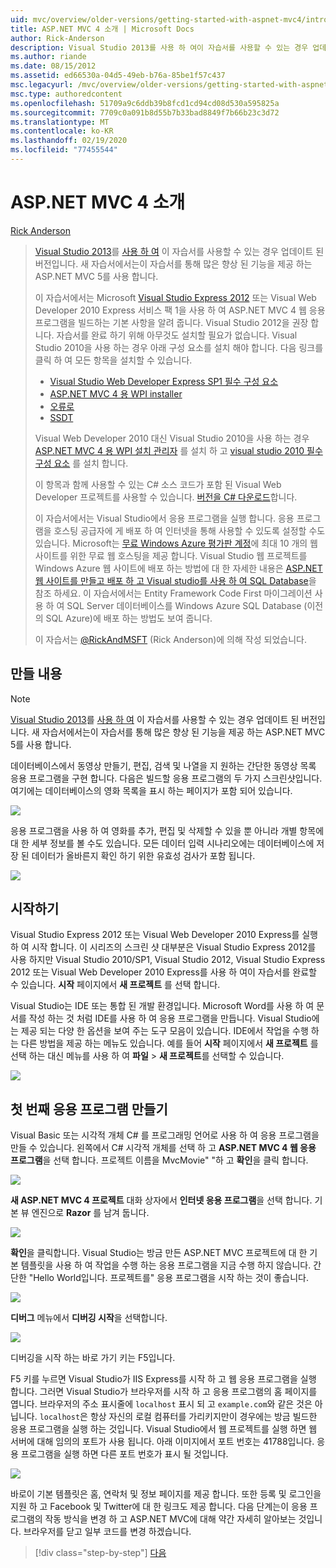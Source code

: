 ```yaml
---
uid: mvc/overview/older-versions/getting-started-with-aspnet-mvc4/intro-to-aspnet-mvc-4
title: ASP.NET MVC 4 소개 | Microsoft Docs
author: Rick-Anderson
description: Visual Studio 2013를 사용 하 여이 자습서를 사용할 수 있는 경우 업데이트 된 버전입니다. 새 자습서에서는 ASP.NET MVC 5를 사용 하 여 여러 가지 향상 된 기능을 제공 합니다.
ms.author: riande
ms.date: 08/15/2012
ms.assetid: ed66530a-04d5-49eb-b76a-85be1f57c437
msc.legacyurl: /mvc/overview/older-versions/getting-started-with-aspnet-mvc4/intro-to-aspnet-mvc-4
msc.type: authoredcontent
ms.openlocfilehash: 51709a9c6ddb39b8fcd1cd94cd08d530a595825a
ms.sourcegitcommit: 7709c0a091b8d55b7b33bad8849f7b66b23c3d72
ms.translationtype: MT
ms.contentlocale: ko-KR
ms.lasthandoff: 02/19/2020
ms.locfileid: "77455544"
---
```

# <a name="intro-to-aspnet-mvc-4"></a>ASP.NET MVC 4 소개

[Rick Anderson](https://twitter.com/RickAndMSFT)

> [Visual Studio 2013](https://my.visualstudio.com/Downloads?q=visual%20studio%202013)를 [사용 하 여](../../getting-started/introduction/getting-started.md) 이 자습서를 사용할 수 있는 경우 업데이트 된 버전입니다. 새 자습서에서는이 자습서를 통해 많은 향상 된 기능을 제공 하는 ASP.NET MVC 5를 사용 합니다.
>
> 이 자습서에서는 Microsoft [Visual Studio Express 2012](https://www.microsoft.com/visualstudio/11/products/express) 또는 Visual Web Developer 2010 Express 서비스 팩 1을 사용 하 여 ASP.NET MVC 4 웹 응용 프로그램을 빌드하는 기본 사항을 알려 줍니다. Visual Studio 2012을 권장 합니다. 자습서를 완료 하기 위해 아무것도 설치할 필요가 없습니다. Visual Studio 2010을 사용 하는 경우 아래 구성 요소를 설치 해야 합니다. 다음 링크를 클릭 하 여 모든 항목을 설치할 수 있습니다.
>
> - [Visual Studio Web Developer Express SP1 필수 구성 요소](https://www.microsoft.com/web/gallery/install.aspx?appid=VWD2010SP1Pack)
> - [ASP.NET MVC 4 용 WPI installer](https://go.microsoft.com/fwlink/?LinkId=243392)
> - [오류로](https://www.microsoft.com/web/gallery/install.aspx?appid=SQLLocalDBOnly_11_0)
> - [SSDT](https://blogs.msdn.com/b/rickandy/archive/2012/08/02/installing-and-using-sql-server-data-tools-ssdt-on-visual-studio-2010-and-vwd.aspx)
>
> Visual Web Developer 2010 대신 Visual Studio 2010을 사용 하는 경우 [ASP.NET MVC 4 용 WPI 설치 관리자](https://go.microsoft.com/fwlink/?LinkId=243392) 를 설치 하 고 [visual studio 2010 필수 구성 요소](https://www.microsoft.com/web/gallery/install.aspx?appsxml=&amp;appid=VS2010SP1Pack) 를 설치 합니다.
>
> 이 항목과 함께 사용할 수 있는 C# 소스 코드가 포함 된 Visual Web Developer 프로젝트를 사용할 수 있습니다. [버전을 C# 다운로드](https://code.msdn.microsoft.com/Intro-to-ASPNET-MVC-4-61d0219d/file/114480/1/MvcMovie.zip)합니다.
>
> 이 자습서에서는 Visual Studio에서 응용 프로그램을 실행 합니다. 응용 프로그램을 호스팅 공급자에 게 배포 하 여 인터넷을 통해 사용할 수 있도록 설정할 수도 있습니다. Microsoft는 [무료 Windows Azure 평가판 계정](https://www.windowsazure.com/pricing/free-trial/?WT.mc_id=A443DD604)에 최대 10 개의 웹 사이트를 위한 무료 웹 호스팅을 제공 합니다. Visual Studio 웹 프로젝트를 Windows Azure 웹 사이트에 배포 하는 방법에 대 한 자세한 내용은 [ASP.NET 웹 사이트를 만들고 배포 하 고 Visual studio를 사용 하 여 SQL Database](https://docs.microsoft.com/dotnet/azure/)을 참조 하세요. 이 자습서에서는 Entity Framework Code First 마이그레이션 사용 하 여 SQL Server 데이터베이스를 Windows Azure SQL Database (이전의 SQL Azure)에 배포 하는 방법도 보여 줍니다.
>
> 이 자습서는 [@RickAndMSFT](https://twitter.com/#!/RickAndMSFT) (Rick Anderson)에 의해 작성 되었습니다.

## <a name="what-youll-build"></a>만들 내용

> [!NOTE]
> [Visual Studio 2013](https://my.visualstudio.com/Downloads?q=visual%20studio%202013)를 [사용 하 여](../../getting-started/introduction/getting-started.md) 이 자습서를 사용할 수 있는 경우 업데이트 된 버전입니다. 새 자습서에서는이 자습서를 통해 많은 향상 된 기능을 제공 하는 ASP.NET MVC 5를 사용 합니다.

데이터베이스에서 동영상 만들기, 편집, 검색 및 나열을 지 원하는 간단한 동영상 목록 응용 프로그램을 구현 합니다. 다음은 빌드할 응용 프로그램의 두 가지 스크린샷입니다. 여기에는 데이터베이스의 영화 목록을 표시 하는 페이지가 포함 되어 있습니다.

![](intro-to-aspnet-mvc-4/_static/image1.png)

응용 프로그램을 사용 하 여 영화를 추가, 편집 및 삭제할 수 있을 뿐 아니라 개별 항목에 대 한 세부 정보를 볼 수도 있습니다. 모든 데이터 입력 시나리오에는 데이터베이스에 저장 된 데이터가 올바른지 확인 하기 위한 유효성 검사가 포함 됩니다.

![](intro-to-aspnet-mvc-4/_static/image2.png)

## <a name="getting-started"></a>시작하기

Visual Studio Express 2012 또는 Visual Web Developer 2010 Express를 실행 하 여 시작 합니다. 이 시리즈의 스크린 샷 대부분은 Visual Studio Express 2012를 사용 하지만 Visual Studio 2010/SP1, Visual Studio 2012, Visual Studio Express 2012 또는 Visual Web Developer 2010 Express를 사용 하 여이 자습서를 완료할 수 있습니다. **시작** 페이지에서 **새 프로젝트** 를 선택 합니다.

Visual Studio는 IDE 또는 통합 된 개발 환경입니다. Microsoft Word를 사용 하 여 문서를 작성 하는 것 처럼 IDE를 사용 하 여 응용 프로그램을 만듭니다. Visual Studio에는 제공 되는 다양 한 옵션을 보여 주는 도구 모음이 있습니다. IDE에서 작업을 수행 하는 다른 방법을 제공 하는 메뉴도 있습니다. 예를 들어 **시작** 페이지에서 **새 프로젝트** 를 선택 하는 대신 메뉴를 사용 하 여 **파일** &gt; **새 프로젝트**를 선택할 수 있습니다.

![](intro-to-aspnet-mvc-4/_static/image3.png)

## <a name="creating-your-first-application"></a>첫 번째 응용 프로그램 만들기

Visual Basic 또는 시각적 개체 C# 를 프로그래밍 언어로 사용 하 여 응용 프로그램을 만들 수 있습니다. 왼쪽에서 C# 시각적 개체를 선택 하 고 **ASP.NET MVC 4 웹 응용 프로그램**을 선택 합니다. 프로젝트 이름을 MvcMovie&quot; &quot;하 고 **확인**을 클릭 합니다.

![](intro-to-aspnet-mvc-4/_static/image4.png)

**새 ASP.NET MVC 4 프로젝트** 대화 상자에서 **인터넷 응용 프로그램**을 선택 합니다. 기본 뷰 엔진으로 **Razor** 를 남겨 둡니다.

![](intro-to-aspnet-mvc-4/_static/image5.png)

**확인**을 클릭합니다. Visual Studio는 방금 만든 ASP.NET MVC 프로젝트에 대 한 기본 템플릿을 사용 하 여 작업을 수행 하는 응용 프로그램을 지금 수행 하지 않습니다. 간단한 &quot;Hello World입니다. 프로젝트를&quot; 응용 프로그램을 시작 하는 것이 좋습니다.

![](intro-to-aspnet-mvc-4/_static/image6.png)

**디버그** 메뉴에서 **디버깅 시작**을 선택합니다.

![](intro-to-aspnet-mvc-4/_static/image7.png)

디버깅을 시작 하는 바로 가기 키는 F5입니다.

F5 키를 누르면 Visual Studio가 IIS Express를 시작 하 고 웹 응용 프로그램을 실행 합니다. 그러면 Visual Studio가 브라우저를 시작 하 고 응용 프로그램의 홈 페이지를 엽니다. 브라우저의 주소 표시줄에 `localhost` 표시 되 고 `example.com`와 같은 것은 아닙니다. `localhost`은 항상 자신의 로컬 컴퓨터를 가리키지만이 경우에는 방금 빌드한 응용 프로그램을 실행 하는 것입니다. Visual Studio에서 웹 프로젝트를 실행 하면 웹 서버에 대해 임의의 포트가 사용 됩니다. 아래 이미지에서 포트 번호는 41788입니다. 응용 프로그램을 실행 하면 다른 포트 번호가 표시 될 것입니다.

![](intro-to-aspnet-mvc-4/_static/image8.png)

바로이 기본 템플릿은 홈, 연락처 및 정보 페이지를 제공 합니다. 또한 등록 및 로그인을 지원 하 고 Facebook 및 Twitter에 대 한 링크도 제공 합니다. 다음 단계는이 응용 프로그램의 작동 방식을 변경 하 고 ASP.NET MVC에 대해 약간 자세히 알아보는 것입니다. 브라우저를 닫고 일부 코드를 변경 하겠습니다.

> [!div class="step-by-step"]
> [다음](adding-a-controller.md)
